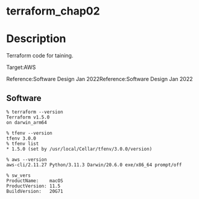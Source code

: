 # terraform_chap02

# Description

Terraform code for taining.

Target:AWS

Reference:Software Design Jan 2022Reference:Software Design Jan 2022

## Software

~~~
% terraform --version
Terraform v1.5.0
on darwin_arm64
~~~
~~~
% tfenv --version
tfenv 3.0.0
% tfenv list 
* 1.5.0 (set by /usr/local/Cellar/tfenv/3.0.0/version)
~~~
~~~
% aws --version
aws-cli/2.11.27 Python/3.11.3 Darwin/20.6.0 exe/x86_64 prompt/off
~~~
~~~
% sw_vers
ProductName:	macOS
ProductVersion:	11.5
BuildVersion:	20G71
~~~


